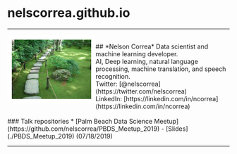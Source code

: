 # nelscorrea.github.io

<hr/>

<img src="./images/kyoto.jpg" alt="Nelson Correa" width="180" align="left" style="border:10px solid white" />
<br/>
## *Nelson Correa* 
Data scientist and machine learning developer. <br/>
AI, Deep learning, natural language processing, machine translation, and speech recognition. <br/>
Twitter: [@nelscorrea](https://twitter.com/nelscorrea) <br/>
LinkedIn: [https://linkedin.com/in/ncorrea](https://linkedin.com/in/ncorrea) <br/>

<br/>
### Talk repositories
*  [Palm Beach Data Science Meetup](https://github.com/nelscorrea/PBDS_Meetup_2019) - [Slides](./PBDS_Meetup_2019) (07/18/2019)


<br/>
<hr/>
